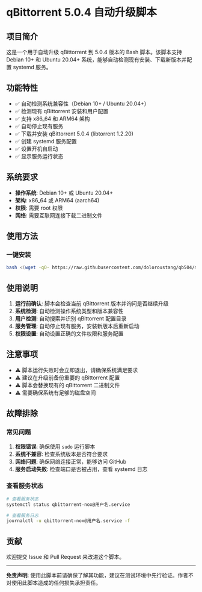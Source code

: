 # qBittorrent 5.0.4 自动升级脚本

## 项目简介

这是一个用于自动升级 qBittorrent 到 5.0.4 版本的 Bash 脚本。该脚本支持 Debian 10+ 和 Ubuntu 20.04+ 系统，能够自动检测现有安装、下载新版本并配置 systemd 服务。

## 功能特性

- ✅ 自动检测系统兼容性（Debian 10+ / Ubuntu 20.04+）
- ✅ 检测现有 qBittorrent 安装和用户配置
- ✅ 支持 x86_64 和 ARM64 架构
- ✅ 自动停止现有服务
- ✅ 下载并安装 qBittorrent 5.0.4 (libtorrent 1.2.20)
- ✅ 创建 systemd 服务配置
- ✅ 设置开机自启动
- ✅ 显示服务运行状态

## 系统要求

- **操作系统**: Debian 10+ 或 Ubuntu 20.04+
- **架构**: x86_64 或 ARM64 (aarch64)
- **权限**: 需要 root 权限
- **网络**: 需要互联网连接下载二进制文件

## 使用方法

### 一键安装

```bash
bash <(wget -qO- https://raw.githubusercontent.com/doloroustang/qb504/main/qb504.sh)
```

## 使用说明

1. **运行前确认**: 脚本会检查当前 qBittorrent 版本并询问是否继续升级
2. **系统检测**: 自动检测操作系统类型和版本兼容性
3. **用户检测**: 自动搜索并识别 qBittorrent 配置目录
4. **服务管理**: 自动停止现有服务，安装新版本后重新启动
5. **权限设置**: 自动设置正确的文件权限和服务配置

## 注意事项

- ⚠️ 脚本运行失败时会立即退出，请确保系统满足要求
- ⚠️ 建议在升级前备份重要的 qBittorrent 配置
- ⚠️ 脚本会替换现有的 qBittorrent 二进制文件
- ⚠️ 需要确保系统有足够的磁盘空间

## 故障排除

### 常见问题

1. **权限错误**: 确保使用 `sudo` 运行脚本
2. **系统不兼容**: 检查系统版本是否符合要求
3. **网络问题**: 确保网络连接正常，能够访问 GitHub
4. **服务启动失败**: 检查端口是否被占用，查看 systemd 日志

### 查看服务状态

```bash
# 查看服务状态
systemctl status qbittorrent-nox@用户名.service

# 查看服务日志
journalctl -u qbittorrent-nox@用户名.service -f
```

## 贡献

欢迎提交 Issue 和 Pull Request 来改进这个脚本。

---

**免责声明**: 使用此脚本前请确保了解其功能，建议在测试环境中先行验证。作者不对使用此脚本造成的任何损失承担责任。
